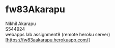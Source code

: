 # fw83Akarapu
Nikhil Akarapu <br> S544924 <br> webapps lab assignment9
(remote heroku server)  [https://fw83aakarapu.herokuapp.com/]